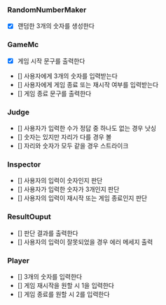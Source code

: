 ### RandomNumberMaker

- [x] 랜덤한 3개의 숫자를 생성한다

### GameMc

- [x] 게임 시작 문구를 출력한다
- [] 사용자에게 3개의 숫자를 입력받는다
- [] 사용자에게 게임 종료 또는 재시작 여부를 입력받는다
- [] 게임 종료 문구를 출력한다

### Judge

- [] 사용자가 입력한 수가 정답 중 하나도 없는 경우 낫싱
- [] 숫자는 있지만 자리가 다를 경우 볼
- [] 자리와 숫자가 모두 같을 경우 스트라이크

### Inspector

- [] 사용자의 입력이 숫자인지 판단
- [] 사용자가 입력한 숫자가 3개인지 판단
- [] 사용자의 입력이 재시작 또는 게임 종료인지 판단

### ResultOuput

- [] 판단 결과를 출력한다
- [] 사용자의 입력이 잘못되었을 경우 에러 메세지 출력

### Player

- [] 3개의 숫자를 입력한다
- [] 게임 재시작을 원할 시 1을 입력한다
- [] 게임 종료를 원할 시 2를 입력한다
